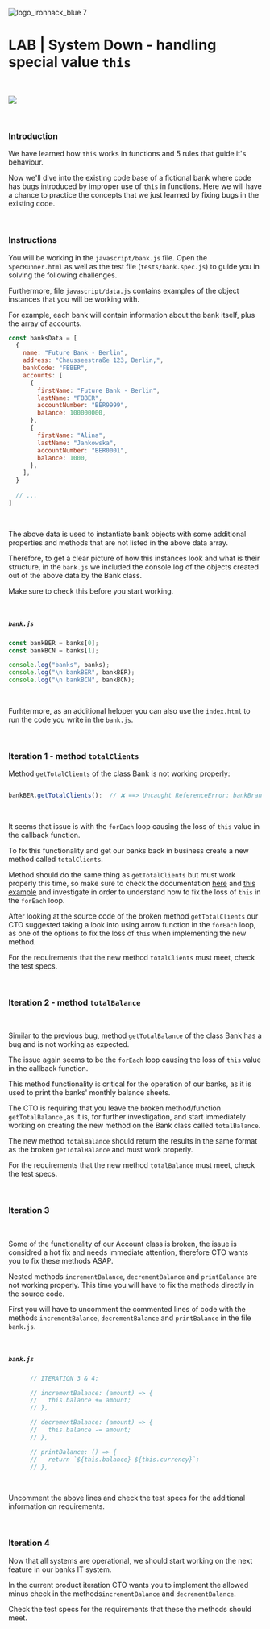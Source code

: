 ![logo_ironhack_blue 7](https://user-images.githubusercontent.com/23629340/40541063-a07a0a8a-601a-11e8-91b5-2f13e4e6b441.png)

# LAB | System Down - handling special value `this`



<br>



![](https://i.kym-cdn.com/photos/images/original/000/534/327/8e2.jpg)



<br>

### Introduction

We have learned how `this` works in functions and 5 rules that guide it's behaviour. 

Now we'll dive into the existing code base of a fictional bank where code has bugs introduced by improper use of `this` in functions. Here we will have a chance to practice the concepts that we just learned by fixing bugs in the existing code.



<br>



### Instructions



You will be working in the `javascript/bank.js` file. Open the `SpecRunner.html` as well as the test file (`tests/bank.spec.js`) to guide you in solving the following challenges.

Furthermore, file `javascript/data.js` contains examples of the object instances that you will be working with.



For example, each bank will contain information about the bank itself, plus the array of accounts.

```js
const banksData = [
  {
    name: "Future Bank - Berlin",
    address: "Chausseestraße 123, Berlin,",
    bankCode: "FBBER",
    accounts: [
      {
        firstName: "Future Bank - Berlin",
        lastName: "FBBER",
        accountNumber: "BER9999",
        balance: 100000000,
      },
      {
        firstName: "Alina",
        lastName: "Jankowska",
        accountNumber: "BER0001",
        balance: 1000,
      },
    ],
  }
  
  // ...
]
```



<br>



The above data is used to instantiate bank objects with some additional properties and methods that are not listed in the above data array.

Therefore, to get a clear picture of how this instances look and what is their structure, in the `bank.js` we included the console.log of the objects created out of the above data by the Bank class.

Make sure to check this before you start working.



<br>

##### `bank.js`

```js
const bankBER = banks[0];
const bankBCN = banks[1];

console.log("banks", banks);
console.log("\n bankBER", bankBER);
console.log("\n bankBCN", bankBCN);
```





<br>



Furhtermore, as an additional heloper you can also use the `index.html` to run the code you write in the `bank.js`.





<br>





### Iteration 1 - method `totalClients`





Method `getTotalClients` of the class Bank is not working properly:



```js

bankBER.getTotalClients();  // ❌ ==> Uncaught ReferenceError: bankBranchAccount is not defined

```

<br>


It seems that issue is with the `forEach` loop causing the loss of `this` value in the callback function.



To fix this functionality and get our banks back in business create a new method called  `totalClients`. 

Method should do the same thing as `getTotalClients` but must work properly this time, so make sure to check the documentation [here](https://developer.mozilla.org/en-US/docs/Web/JavaScript/Reference/Global_Objects/Array/forEach#using_thisarg) and [this example](https://www.educative.io/edpresso/how-to-execute-foreach-in-javascript) and investigate in order to understand how to fix the loss of `this` in the `forEach` loop. 



After looking at the source code of the broken method `getTotalClients` our CTO suggested taking a look into using arrow function in the `forEach` loop, as one of the options to fix the loss of `this` when implementing the new method.



For the requirements that the new method `totalClients` must meet, check the test specs.



<br>





###  Iteration 2 - method `totalBalance`

<br>


Similar to the previous bug, method `getTotalBalance` of the class Bank has a bug and is not working as expected.

The issue again seems to be the `forEach` loop causing the loss of `this` value in the callback function.



This method functionality is critical for the operation of our banks, as it is used to print the banks' monthly balance sheets.

The CTO is requiring that you leave the broken method/function `getTotalBalance` ,as it is, for further investigation,  and start immediately working on creating the new method on the Bank class called `totalBalance`.



The new method `totalBalance` should return the results in the same format as the broken `getTotalBalance` and must work properly.



For the requirements that the new method `totalBalance` must meet, check the test specs.







<br>





### Iteration 3


<br>


Some of the functionality of our Account class is broken, the issue is considred a hot fix and needs immediate attention, therefore CTO wants you to fix these methods ASAP. 

Nested methods `incrementBalance`, `decrementBalance` and `printBalance` are not working properly. This time you will have to fix the methods directly in the source code.

First you will have to uncomment the commented lines of code with the methods  `incrementBalance`, `decrementBalance` and `printBalance`  in the file `bank.js`.


<br>



##### `bank.js`

```js
      // ITERATION 3 & 4:

      // incrementBalance: (amount) => {
      //   this.balance += amount;
      // },

      // decrementBalance: (amount) => {
      //   this.balance -= amount;
      // },

      // printBalance: () => {
      //   return `${this.balance} ${this.currency}`;
      // },
```


<br>



Uncomment the above lines and check the test specs for the additional information on requirements.



<br>



### Iteration 4



Now that all systems are operational, we should start working on the next feature in our banks IT system.

In the current product iteration CTO wants you to implement the allowed minus check in the methods`incrementBalance` and `decrementBalance`. 

Check the test specs for the requirements that these the methods should meet.	





<br>





